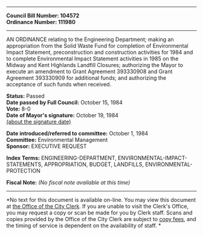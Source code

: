 * * * * *  
  
**Council Bill Number: [](#h0)[](#h2)104572**   
**Ordinance Number: 111980**  
  
* * * * *  
  
AN ORDINANCE relating to the Engineering Department; making an appropriation from the Solid Waste Fund for completion of Environmental Impact Statement, preconstruction and construction activities for 1984 and to complete Environmental Impact Statement activities in 1985 on the Midway and Kent Highlands Landfill Closures; authorizing the Mayor to execute an amendment to Grant Agreement 393330908 and Grant Agreement 393330909 for additional funds; and authorizing the acceptance of such funds when received.  
  
**Status:** Passed   
**Date passed by Full Council:** October 15, 1984   
**Vote:** 8-0   
**Date of Mayor's signature:** October 19, 1984   
[(about the signature date)](/~public/approvaldate.htm)   
  
  
**Date introduced/referred to committee:** October 1, 1984   
**Committee:** Environmental Management   
**Sponsor:** EXECUTIVE REQUEST   
  
**Index Terms:** ENGINEERING-DEPARTMENT, ENVIRONMENTAL-IMPACT-STATEMENTS, APPROPRIATION, BUDGET, LANDFILLS, ENVIRONMENTAL-PROTECTION  
  
**Fiscal Note:** *(No fiscal note available at this time)*  
  
* * * * *  
  
*No text for this document is available on-line. You may view this document at [the Office of the City Clerk](http://www.seattle.gov/leg/clerk/contactUs.htm). If you are unable to visit the Clerk's Office, you may request a copy or scan be made for you by Clerk staff. Scans and copies provided by the Office of the City Clerk are subject to [copy fees](http://clerk.seattle.gov/~public/clerkfees.htm), and the timing of service is dependent on the availability of staff. *  
  
  
